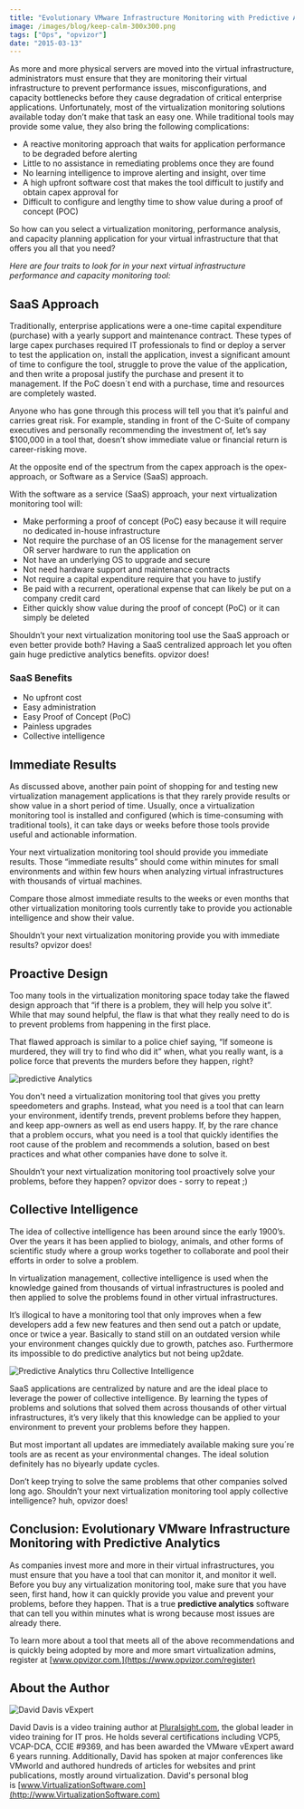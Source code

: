 ```yaml
---
title: "Evolutionary VMware Infrastructure Monitoring with Predictive Analytics"
image: /images/blog/keep-calm-300x300.png
tags: ["Ops", "opvizor"]
date: "2015-03-13"
---
```


As more and more physical servers are moved into the virtual infrastructure, administrators must ensure that they are monitoring their virtual infrastructure to prevent performance issues, misconfigurations, and capacity bottlenecks before they cause degradation of critical enterprise applications. Unfortunately, most of the virtualization monitoring solutions available today don’t make that task an easy one. While traditional tools may provide some value, they also bring the following complications:

- A reactive monitoring approach that waits for application performance to be degraded before alerting
- Little to no assistance in remediating problems once they are found
- No learning intelligence to improve alerting and insight, over time
- A high upfront software cost that makes the tool difficult to justify and obtain capex approval for
- Difficult to configure and lengthy time to show value during a proof of concept (POC)

So how can you select a virtualization monitoring, performance analysis, and capacity planning application for your virtual infrastructure that that offers you all that you need?

_Here are four traits to look for in your next virtual infrastructure performance and capacity monitoring tool:_

## SaaS Approach

Traditionally, enterprise applications were a one-time capital expenditure (purchase) with a yearly support and maintenance contract. These types of large capex purchases required IT professionals to find or deploy a server to test the application on, install the application, invest a significant amount of time to configure the tool, struggle to prove the value of the application, and then write a proposal justify the purchase and present it to management. If the PoC doesn´t end with a purchase, time and resources are completely wasted.

Anyone who has gone through this process will tell you that it’s painful and carries great risk. For example, standing in front of the C-Suite of company executives and personally recommending the investment of, let’s say $100,000 in a tool that, doesn’t show immediate value or financial return is career-risking move.

At the opposite end of the spectrum from the capex approach is the opex-approach, or Software as a Service (SaaS) approach.

With the software as a service (SaaS) approach, your next virtualization monitoring tool will:

- Make performing a proof of concept (PoC) easy because it will require no dedicated in-house infrastructure
- Not require the purchase of an OS license for the management server OR server hardware to run the application on
- Not have an underlying OS to upgrade and secure
- Not need hardware support and maintenance contracts
- Not require a capital expenditure require that you have to justify
- Be paid with a recurrent, operational expense that can likely be put on a company credit card
- Either quickly show value during the proof of concept (PoC) or it can simply be deleted

Shouldn’t your next virtualization monitoring tool use the SaaS approach or even better provide both? Having a SaaS centralized approach let you often gain huge predictive analytics benefits. opvizor does!

### SaaS Benefits

- No upfront cost
- Easy administration
- Easy Proof of Concept (PoC)
- Painless upgrades
- Collective intelligence

## Immediate Results

As discussed above, another pain point of shopping for and testing new virtualization management applications is that they rarely provide results or show value in a short period of time. Usually, once a virtualization monitoring tool is installed and configured (which is time-consuming with traditional tools), it can take days or weeks before those tools provide useful and actionable information.

Your next virtualization monitoring tool should provide you immediate results. Those “immediate results” should come within minutes for small environments and within few hours when analyzing virtual infrastructures with thousands of virtual machines.

Compare those almost immediate results to the weeks or even months that other virtualization monitoring tools currently take to provide you actionable intelligence and show their value.

Shouldn’t your next virtualization monitoring provide you with immediate results? opvizor does!

## Proactive Design

Too many tools in the virtualization monitoring space today take the flawed design approach that “if there is a problem, they will help you solve it”. While that may sound helpful, the flaw is that what they really need to do is to prevent problems from happening in the first place.

That flawed approach is similar to a police chief saying, “If someone is murdered, they will try to find who did it” when, what you really want, is a police force that prevents the murders before they happen, right?

![predictive Analytics](/images/blog/keep-calm-300x300.png)

You don't need a virtualization monitoring tool that gives you pretty speedometers and graphs. Instead, what you need is a tool that can learn your environment, identify trends, prevent problems before they happen, and keep app-owners as well as end users happy. If, by the rare chance that a problem occurs, what you need is a tool that quickly identifies the root cause of the problem and recommends a solution, based on best practices and what other companies have done to solve it.

Shouldn’t your next virtualization monitoring tool proactively solve your problems, before they happen? opvizor does - sorry to repeat ;)

## Collective Intelligence

The idea of collective intelligence has been around since the early 1900’s. Over the years it has been applied to biology, animals, and other forms of scientific study where a group works together to collaborate and pool their efforts in order to solve a problem.

In virtualization management, collective intelligence is used when the knowledge gained from thousands of virtual infrastructures is pooled and then applied to solve the problems found in other virtual infrastructures.

It’s illogical to have a monitoring tool that only improves when a few developers add a few new features and then send out a patch or update, once or twice a year. Basically to stand still on an outdated version while your environment changes quickly due to growth, patches aso. Furthermore its impossible to do predictive analytics but not being up2date.

![Predictive Analytics thru Collective Intelligence](/images/blog/mind.png)

SaaS applications are centralized by nature and are the ideal place to leverage the power of collective intelligence. By learning the types of problems and solutions that solved them across thousands of other virtual infrastructures, it’s very likely that this knowledge can be applied to your environment to prevent your problems before they happen.

But most important all updates are immediately available making sure you´re tools are as recent as your environmental changes. The ideal solution definitely has no biyearly update cycles.

Don’t keep trying to solve the same problems that other companies solved long ago. Shouldn’t your next virtualization monitoring tool apply collective intelligence? huh, opvizor does!

## Conclusion: Evolutionary VMware Infrastructure Monitoring with Predictive Analytics

As companies invest more and more in their virtual infrastructures, you must ensure that you have a tool that can monitor it, and monitor it well. Before you buy any virtualization monitoring tool, make sure that you have seen, first hand, how it can quickly provide you value and prevent your problems, before they happen. That is a true **predictive analytics** software that can tell you within minutes what is wrong because most issues are already there.

To learn more about a tool that meets all of the above recommendations and is quickly being adopted by more and more smart virtualization admins, register at [www.opvizor.com.](https://www.opvizor.com/register)

## About the Author

![David Davis vExpert](/images/blog/daviddavis.jpg)

David Davis is a video training author at [Pluralsight.com](http://pluralsight.com/), the global leader in video training for IT pros. He holds several certifications including VCP5, VCAP-DCA, CCIE #9369, and has been awarded the VMware vExpert award 6 years running. Additionally, David has spoken at major conferences like VMworld and authored hundreds of articles for websites and print publications, mostly around virtualization. David's personal blog is [www.VirtualizationSoftware.com](http://www.VirtualizationSoftware.com)
